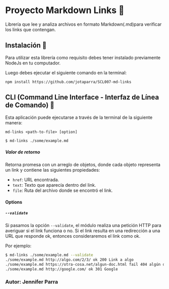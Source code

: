 # Proyecto Markdown Links 🚀

Librería que lee y analiza archivos en formato Markdown(.md)para verificar los links que contengan.


## Instalación 🔧

Para utilizar esta librería como requisito debes tener instalado previamente NodeJs en tu computador.

Luego debes ejecutar el siguiente comando en la terminal:

`npm install https://github.com/jotaparra/SCL007-md-links`


## CLI (Command Line Interface - Interfaz de Línea de Comando) 📌

Esta aplicación puede ejecutarse a través de la terminal de la siguiente manera:

`md-links <path-to-file> [option]`

```sh
$ md-links ./some/example.md
```

##### Valor de retorno

Retorna promesa con un arreglo de objetos, donde cada objeto representa un link y contiene las siguientes propiedades:

- `href`: URL encontrada.
- `text`: Texto que aparecía dentro del link.
- `file`: Ruta del archivo donde se encontró el link.


#### Options

##### `--validate`

Si pasamos la opción `--validate`, el módulo realiza una petición HTTP para
averiguar si el link funciona o no. Si el link resulta en una redirección a una
URL que responde ok, entonces consideraremos el link como ok.

Por ejemplo:

```sh
$ md-links ./some/example.md --validate
./some/example.md http://algo.com/2/3/ ok 200 Link a algo
./some/example.md https://otra-cosa.net/algun-doc.html fail 404 algún doc
./some/example.md http://google.com/ ok 301 Google
```

### Autor: Jennifer Parra



